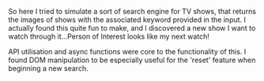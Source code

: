 So here I tried to simulate a sort of search engine for TV shows, that returns the images of shows with the associated keyword provided in the input. I actually found this quite fun to make, and I discovered a new show I want to watch through it...Person of Interest looks like my next watch!

API utilisation and async functions were core to the functionality of this. I found DOM manipulation to be especially useful for the 'reset' feature when beginning a new search.
